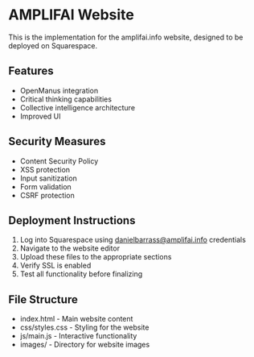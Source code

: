 # AMPLIFAI Website

This is the implementation for the amplifai.info website, designed to be deployed on Squarespace.

## Features
- OpenManus integration
- Critical thinking capabilities
- Collective intelligence architecture
- Improved UI

## Security Measures
- Content Security Policy
- XSS protection
- Input sanitization
- Form validation
- CSRF protection

## Deployment Instructions
1. Log into Squarespace using danielbarrass@amplifai.info credentials
2. Navigate to the website editor
3. Upload these files to the appropriate sections
4. Verify SSL is enabled
5. Test all functionality before finalizing

## File Structure
- index.html - Main website content
- css/styles.css - Styling for the website
- js/main.js - Interactive functionality
- images/ - Directory for website images
